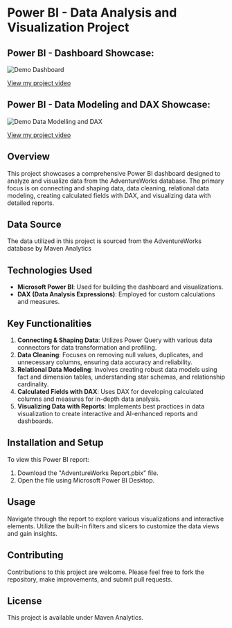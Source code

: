 # Power BI - Data Analysis and Visualization Project

## Power BI - Dashboard Showcase:

![Demo Dashboard](URL_of_GIF)

[View my project video](https://youtu.be/YouTubeVideoID)

## Power BI - Data Modeling and DAX Showcase:

![Demo Data Modelling and DAX](URL_of_GIF)

[View my project video](https://youtu.be/YouTubeVideoID)

## Overview
This project showcases a comprehensive Power BI dashboard designed to analyze and visualize data from the AdventureWorks database. The primary focus is on connecting and shaping data, data cleaning, relational data modeling, creating calculated fields with DAX, and visualizing data with detailed reports.

## Data Source
The data utilized in this project is sourced from the AdventureWorks database by Maven Analytics
## Technologies Used
- **Microsoft Power BI**: Used for building the dashboard and visualizations.
- **DAX (Data Analysis Expressions)**: Employed for custom calculations and measures.

## Key Functionalities
1. **Connecting & Shaping Data**: Utilizes Power Query with various data connectors for data transformation and profiling.
2. **Data Cleaning**: Focuses on removing null values, duplicates, and unnecessary columns, ensuring data accuracy and reliability.
3. **Relational Data Modeling**: Involves creating robust data models using fact and dimension tables, understanding star schemas, and relationship cardinality.
4. **Calculated Fields with DAX**: Uses DAX for developing calculated columns and measures for in-depth data analysis.
5. **Visualizing Data with Reports**: Implements best practices in data visualization to create interactive and AI-enhanced reports and dashboards.

## Installation and Setup
To view this Power BI report:
1. Download the "AdventureWorks Report.pbix" file.
2. Open the file using Microsoft Power BI Desktop.

## Usage
Navigate through the report to explore various visualizations and interactive elements. Utilize the built-in filters and slicers to customize the data views and gain insights.

## Contributing
Contributions to this project are welcome. Please feel free to fork the repository, make improvements, and submit pull requests.

## License
This project is available under Maven Analytics.
